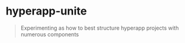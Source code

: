 # hyperapp-unite
>Experimenting as how to best structure hyperapp projects with numerous components


